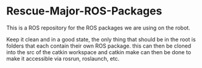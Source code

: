 # Rescue-Major-ROS-Packages
This is a ROS repository for the ROS packages we are using on the robot.

Keep it clean and in a good state, the only thing that should be in the root is
folders that each contain their own ROS package. this can then be cloned into
the src of the catkin workspace and catkin make can then be done to make it
accessible via rosrun, roslaunch, etc.